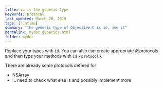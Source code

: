 ```yaml
---
title: id is the generic type
keywords: protocol
last_updated: March 26, 2019
tags: [runtime]
summary: "The generic type of Objective-C is id, use it"
permalink: mydoc_generics.html
folder: mydoc
---
```


Replace your types with `id`. You can also can create appropriate @protocols
and then type your methods with `id <protocol>`.

There are already some protocols defined for

* NSArray
* ...  need to check what else is and possibly implement more
